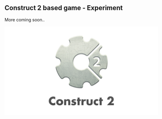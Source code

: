 Construct 2 based game - Experiment
---

More coming soon..

![Game_Rambler](https://github.com/r4nd3l/Game_Rambler/blob/master/img/sample.png)
